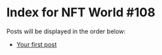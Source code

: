 # Index for NFT World #108
Posts will be displayed in the order below:

- [Your first post](./001-first.md)


